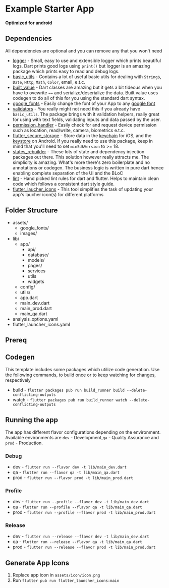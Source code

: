 # Example Starter App

**Optimized for android**

## Dependencies

All dependencies are optional and you can remove any that you won't need

- [logger](https://pub.dev/packages/logger) - Small, easy to use and extensible logger which prints beautiful logs. Dart prints good logs using `print()` but logger is an amazing package which prints easy to read and debug logs.
- [basic_utils](https://pub.dev/packages/basic_utils) - Contains a lot of useful basic utils for dealing with `String`s, `Date`, `Http`, `Math`, `Color`, email, e.t.c.
- [built_value](https://pub.dev/packages/built_value) - Dart classes are amazing but it gets a bit tideous when you have to ovewrite `==` and serialize/deserialize the data. Built value uses codegen to do all of this for you using the standard dart syntax.
- [google_fonts](https://pub.dev/packages/google_fonts) - Easily change the font of your App to any [google font](https://fonts.google.com/)
- [validators](https://pub.dev/packages/validators) - You really might not need this if you already have `basic_utils`. The package brings with it validation helpers, really great for using with text fields, validating inputs and data passed by the user.
- [permission_handler](https://pub.dev/packages/permission_handler) - Easily check for and request device permission such as location, read/write, camera, biometrics e.t.c.
- [flutter_secure_storage](https://pub.dev/packages/flutter_secure_storage) - Store data in the [keychain](https://developer.apple.com/library/content/documentation/Security/Conceptual/keychainServConcepts/01introduction/introduction.html#//apple_ref/doc/uid/TP30000897-CH203-TP1) for iOS, and the [keystore](https://developer.android.com/training/articles/keystore.html) on Android. If you really need to use this package, keep in mind that you'll need to set `minSdkVersion` to >= 18.
- [states_rebuilder](https://pub.dev/packages/states_rebuilder) - These lots of state and dependency injection packages out there. This solution however really attracts me. The simplicity is amazing. What's more there's zero boilerplate and no annotations or codegen. The business logic is written in pure dart hence enabling complete separation of the UI and the BLoC
- [lint](https://pub.dev/packages/lint) - Hand picked lint rules for dart and flutter. Helps to maintain clean code which follows a consistent dart style guide.
- [flutter_laucher_icons](https://pub.dev/packages/flutter_launcher_icons/) - This tool simplifies the task of updating your app's laucher icon(s) for different platforms

## Folder Structure

- assets/
  - google_fonts/
  - images/
- lib/
  - app/
    - api/
    - database/
    - models/
    - pages/
    - services
    - utils
    - widgets
  - config/
  - utils/
  - app.dart
  - main_dev.dart
  - main_prod.dart
  - main_qa.dart
- analysis_options.yaml
- flutter_launcher_icons.yaml

## Prereq

## Codegen

This template includes some packages which utilize code generation. Use the following commands, to build once or to keep watching for changes, respectively

- build - `flutter packages pub run build_runner build --delete-conflicting-outputs`
- watch - `flutter packages pub run build_runner watch --delete-conflicting-outputs`

## Running the app

The app has different flavor configurations depending on the environment. Available environments are `dev` - Development,`qa` - Quality Assurance and `prod` - Production.

### Debug

- dev - `flutter run --flavor dev -t lib/main_dev.dart`
- qa - `flutter run --flavor qa -t lib/main_qa.dart`
- prod - `flutter run --flavor prod -t lib/main_prod.dart`

### Profile

- dev - `flutter run --profile --flavor dev -t lib/main_dev.dart`
- qa - `flutter run --profile --flavor qa -t lib/main_qa.dart`
- prod - `flutter run --profile --flavor prod -t lib/main_prod.dart`

### Release

- dev - `flutter run --release --flavor dev -t lib/main_dev.dart`
- qa - `flutter run --release --flavor qa -t lib/main_qa.dart`
- prod - `flutter run --release --flavor prod -t lib/main_prod.dart`

## Generate App Icons

1. Replace app icon in `assets/icon/icon.png`
2. Run `flutter pub run flutter_launcher_icons:main`

